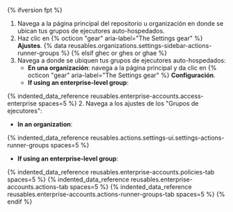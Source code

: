 {% ifversion fpt %}
1. Navega a la página principal del repositorio u organización en donde se ubican tus grupos de ejecutores auto-hospedados.
2. Haz clic en {% octicon "gear" aria-label="The Settings gear" %} **Ajustes**.
{% data reusables.organizations.settings-sidebar-actions-runner-groups %}
{% elsif ghec or ghes or ghae %}
1. Navega a donde se ubiquen tus grupos de ejecutores auto-hospedados:
   * **En una organización**: navega a la página principal y da clic en {% octicon "gear" aria-label="The Settings gear" %} **Configuración**.
   * **If using an enterprise-level group**:

{% indented_data_reference reusables.enterprise-accounts.access-enterprise spaces=5 %}
2. Navega a los ajustes de los "Grupos de ejecutores":
   * **In an organization**:

{% indented_data_reference reusables.actions.settings-ui.settings-actions-runner-groups spaces=5 %}
   * **If using an enterprise-level group**:

{% indented_data_reference reusables.enterprise-accounts.policies-tab spaces=5 %}
{% indented_data_reference reusables.enterprise-accounts.actions-tab spaces=5 %}
{% indented_data_reference reusables.enterprise-accounts.actions-runner-groups-tab spaces=5 %}
{% endif %}
